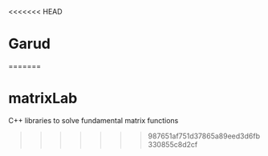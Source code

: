 <<<<<<< HEAD
# Garud

=======
# matrixLab
C++ libraries to solve fundamental matrix functions
>>>>>>> 987651af751d37865a89eed3d6fb330855c8d2cf
